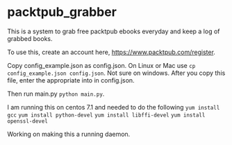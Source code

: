 # packtpub_grabber
This is a system to grab free packtpub ebooks everyday and keep a log of grabbed books. 

To use this, create an account here, https://www.packtpub.com/register.

Copy config_example.json as config.json. 
On Linux or Mac use `cp config_example.json config.json`. Not sure on windows. 
After you copy this file, enter the appropriate into in config.json.

Then run main.py `python main.py`. 

I am running this on centos 7.1 and needed to do the following
`yum install gcc`
`yum install python-devel`
`yum install libffi-devel`
`yum install openssl-devel`

Working on making this a running daemon.
